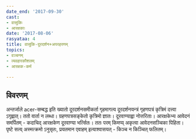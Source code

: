 ```yaml
---
date_end: '2017-09-30'
cast:
- वासुकिः
- आरक्षकाः
date: '2017-08-06'
rasyataa: 4
title: वासुकि-दूरदर्शन+अपरहरणम्
topics:
- वञ्चनम्
- व्यवहारकौशलम्
- आरक्षक-कर्म

---
```


## विवरणम्
अन्तर्जाले acer-सम्बद्ध इति ख्यातो दूरदर्शनसमीकर्ता गृहमागत्य दूरदर्शनयन्त्रं गृहणपत्रं कृत्रिमं दत्त्वा ऽगृह्णात्। ततो वार्ता न लब्धा। ग्रहणपत्रसङ्केतो कृत्रिमो ज्ञातः। दूरवाण्याह्वा नोत्तरिताः। आरक्षकेभ्य आवेदनं समर्पितम् - कदाचिद् आरक्षकेण दूरवाण्या भर्त्सितः। ततः परम् किमप्य् अकृत्वा  आवेदनसञ्चिका पिहिता। पृष्टे सत्य् अस्मत्क्रमो ऽनुसृतः, प्रयतमान एवाहम् इत्याश्वासयत् - किञ्च न किञ्चित् फलितम्। 

